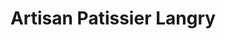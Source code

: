 ---
title: "Artisan Patissier Langry"
url: /bouc-bel-air/artisan-patissier-langry/
shop: pâtisserie
---